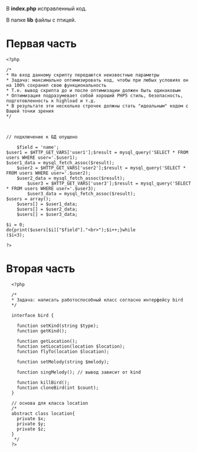 В **index.php** исправленный код.

В папке **lib** файлы с птицей.


# Первая часть

    <?php
    
    /*
    * На вход данному скрипту передаются неизвестные параметры
    * Задача: максимально оптимизировать код, чтобы при любых условиях он на 100% сохранил свою функциональность
    * Т.е. вывод скрипта до и после оптимизации должен быть одинаковым
    * Оптимизация подразумевает собой хороший PHP5 стиль, безопасность, подготовленность к highload и т.д.
    * В результате эти несколько строчек должны стать "идеальным" кодом с Вашей точки зрения
    */
    
    
    
    // подключение к БД опущено
    	
    	$field = 'name';
    $user1 = $HTTP_GET_VARS['user1'];$result = mysql_query('SELECT * FROM users WHERE user='.$user1);
    $user1_data = mysql_fetch_assoc($result);
    	$user2 = $HTTP_GET_VARS['user2'];$result = mysql_query('SELECT * FROM users WHERE user='.$user2);
    	$user2_data = mysql_fetch_assoc($result);
    		$user3 = $HTTP_GET_VARS['user3'];$result = mysql_query('SELECT * FROM users WHERE user='.$user3);
    		$user3_data = mysql_fetch_assoc($result);
    $users = array();
    	$users[] = $user1_data;
    	$users[] = $user2_data;
    	$users[] = $user3_data;
    	
    $i = 0;
    do{print($users[$i]["$field"]."<br>");$i++;}while
    ($i<3);
    
    ?>
  
# Вторая часть
  
  
      <?php
      
      /*
      * Задача: написать работоспособный класс согласно интерфейсу bird
      */
      
      interface bird {
      	
      	function setKind(string $type);
      	function getKind();
      	
      	function getLocation();
      	function setLocation(location $location);
      	function flyTo(location $location);
      	
      	function setMelody(string $melody);
      	
      	function singMelody(); // вывод зависит от kind
      	
      	function killBird();
      	function cloneBird(int $count);
      }
      
      // основа для класса location
      /* 
      abstract class location{
      	private $x;
      	private $y;
      	private $z;
      }
       */
      ?>
      
  
  
  
  
  
  
  
  
  
  
